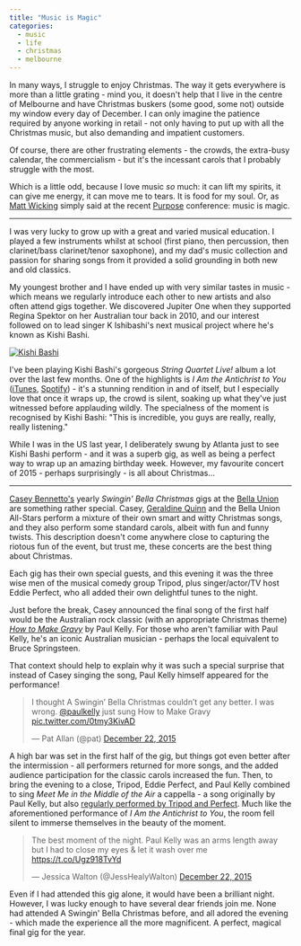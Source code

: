 ```yaml
---
title: "Music is Magic"
categories:
  - music
  - life
  - christmas
  - melbourne
---
```


In many ways, I struggle to enjoy Christmas. The way it gets everywhere is more than a little grating - mind you, it doesn't help that I live in the centre of Melbourne and have Christmas buskers (some good, some not) outside my window every day of December. I can only imagine the patience required by anyone working in retail - not only having to put up with all the Christmas music, but also demanding and impatient customers.

Of course, there are other frustrating elements - the crowds, the extra-busy calendar, the commercialism - but it's the incessant carols that I probably struggle with the most.

Which is a little odd, because I love music *so* much: it can lift my spirits, it can give me energy, it can move me to tears. It is food for my soul. Or, as [Matt Wicking](https://twitter.com/mattwicking) simply said at the recent [Purpose](http://purpose.do) conference: music is magic.

<hr />

I was very lucky to grow up with a great and varied musical education. I played a few instruments whilst at school (first piano, then percussion, then clarinet/bass clarinet/tenor saxophone), and my dad's music collection and passion for sharing songs from it provided a solid grounding in both new and old classics.

My youngest brother and I have ended up with very similar tastes in music - which means we regularly introduce each other to new artists and also often attend gigs together. We discovered Jupiter One when they supported Regina Spektor on her Australian tour back in 2010, and our interest followed on to lead singer K Ishibashi's next musical project where he's known as Kishi Bashi.

<a  href="https://www.flickr.com/photos/freelancing_god/23164598799/in/album-72157661455436140/" title="Kishi Bashi"><img src="https://farm1.staticflickr.com/695/23164598799_a2538ede35_b.jpg" alt="Kishi Bashi"></a>

I've been playing Kishi Bashi's gorgeous *String Quartet Live!* album a lot over the last few months. One of the highlights is *I Am the Antichrist to You* ([iTunes](https://itun.es/au/rKja-?i=1040226592), [Spotify](http://open.spotify.com/track/0nrFYfYE0BXVWQ9gm4a7Ne)) - it's a stunning rendition in and of itself, but I especially love that once it wraps up, the crowd is silent, soaking up what they've just witnessed before applauding wildly. The specialness of the moment is recognised by Kishi Bashi: "This is incredible, you guys are really, really, really listening."

While I was in the US last year, I deliberately swung by Atlanta just to see Kishi Bashi perform - and it was a superb gig, as well as being a perfect way to wrap up an amazing birthday week. However, my favourite concert of 2015 - perhaps surprisingly - is all about Christmas...

<hr />

[Casey Bennetto's](https://twitter.com/caseybennetto) yearly *Swingin' Bella Christmas* gigs at the [Bella Union](http://www.bellaunion.com.au) are something rather special. Casey, [Geraldine Quinn](https://twitter.com/geraldinequinn) and the Bella Union All-Stars perform a mixture of their own smart and witty Christmas songs, and they also perform some standard carols, albeit with fun and funny twists. This description doesn't come anywhere close to capturing the riotous fun of the event, but trust me, these concerts are the best thing about Christmas.

Each gig has their own special guests, and this evening it was the three wise men of the musical comedy group Tripod, plus singer/actor/TV host Eddie Perfect, who all added their own delightful tunes to the night.

Just before the break, Casey announced the final song of the first half would be the Australian rock classic (with an appropriate Christmas theme) [*How to Make Gravy*](https://www.youtube.com/watch?v=fh79619xxk8) by Paul Kelly. For those who aren't familiar with Paul Kelly, he's an iconic Australian musician - perhaps the local equivalent to Bruce Springsteen.

That context should help to explain why it was such a special surprise that instead of Casey singing the song, Paul Kelly himself appeared for the performance!

<blockquote class="twitter-tweet" lang="en"><p lang="en" dir="ltr">I thought A Swingin’ Bella Christmas couldn’t get any better. I was wrong. <a href="https://twitter.com/paulkelly">@paulkelly</a> just sung How to Make Gravy ️ <a href="https://t.co/0tmy3KivAD">pic.twitter.com/0tmy3KivAD</a></p>&mdash; Pat Allan (@pat) <a href="https://twitter.com/pat/status/679243070315954176">December 22, 2015</a></blockquote> <script async src="//platform.twitter.com/widgets.js" charset="utf-8"></script>

A high bar was set in the first half of the gig, but things got even better after the intermission - all performers returned for more songs, and the added audience participation for the classic carols increased the fun. Then, to bring the evening to a close, Tripod, Eddie Perfect, and Paul Kelly combined to sing *Meet Me in the Middle of the Air* a cappella - a song originally by Paul Kelly, but also [regularly performed by Tripod and Perfect](https://www.youtube.com/watch?v=aJ2Okj9dCp0). Much like the aforementioned performance of *I Am the Antichrist to You*, the room fell silent to immerse themselves in the beauty of the moment.

<blockquote class="twitter-tweet" lang="en"><p lang="en" dir="ltr">The best moment of the night. Paul Kelly was an arms length away but I had to close my eyes &amp; let it wash over me <a href="https://t.co/Ugz918TvYd">https://t.co/Ugz918TvYd</a></p>&mdash; Jessica Walton (@JessHealyWalton) <a href="https://twitter.com/JessHealyWalton/status/679274391834787840">December 22, 2015</a></blockquote> <script async src="//platform.twitter.com/widgets.js" charset="utf-8"></script>

Even if I had attended this gig alone, it would have been a brilliant night. However, I was lucky enough to have several dear friends join me. None had attended A Swingin' Bella Christmas before, and all adored the evening - which made the experience all the more magnificent. A perfect, magical final gig for the year.
